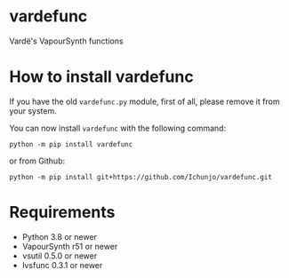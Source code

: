 # vardefunc
Vardë's VapourSynth functions

# How to install vardefunc
If you have the old `vardefunc.py` module, first of all, please remove it from your system.

You can now install `vardefunc` with the following command:
```
python -m pip install vardefunc
```
or from Github:
```
python -m pip install git+https://github.com/Ichunjo/vardefunc.git
```

# Requirements
* Python 3.8 or newer
* VapourSynth r51 or newer
* vsutil 0.5.0 or newer
* lvsfunc 0.3.1 or newer
